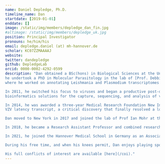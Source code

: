 ```yaml
---
name: Daniel Depledge, Ph.D.
timeline_name: Dan
startdate: [2019-01-01]
enddate: []
image: /static/img/members/depledge_dan_fin.jpg
#altimage: /static/img/members/depledge_uk.jpg
position: Principal Investigator
pronouns: he/him/his
email: depledge.daniel (at) mh-hannover.de
scholar: KC07ZZMAAAAJ
website: 
twitter: dandepledge
github: DepledgeLab
orcid: 0000-0002-4292-0599
description: "Dan obtained a BSc(hons) in Biological Sciences at the University of Exeter in the UK before subsequently obtaining an MSc in Bioinformatics at the same institution. Following a year of travelling and internships in labs in Bermuda and Montana
he undertook a PhD in Molecular Parasitology in the lab of [Prof. Debbie Smith](https://www.york.ac.uk/biology/research/molecular-microbiology/smith/) at the University of York, UK. He next joined the parasite genomics group at the Wellcome Trust Sanger Institute
where he worked on annotating Leishmania and Plasmodium transcriptomes.

In 2011, he switched his focus to viruses and began a productive post-doctoral position in the lab of [Prof. Judy Breuer](https://www.ucl.ac.uk/infection-immunity/professor-judith-breuer) where he specialized in combining novel sequencing methodologies with bespoke 
bioinformatics solutions for the capture, sequencing, and analysis of viral genomes and transcriptomes from clinical samples.

In 2014, he was awarded a three-year Medical Research Foundation New Investigator Award which allowed him to pursue his own research interests. In collaboration with Werner Ouwendijk (Erasmus MC) and Tomohiko Sadaoko (Kobe University), they discovered the 
VZV latency transcript, a critical discovery that finally resolved a long standing mystery.

Dan moved to New York in 2017 and joined the lab of Prof Ian Mohr at the NYU School of Medicine. Here, he collaborated with Ian Mohr and Angus Wilson to pioneer the use of nanopore direct RNA-Sequencing to profile viral transcriptomes and detect RNA modifications. This led to numerous productive collaborations and successful projects.

In 2018, he became a Research Assistant Professor and combined research with teaching sequencing bioinformatics on the NYU Biomedical Data Science program. 

In 2021, he joined the Hannover Medical School in Germany as an Associate W2 Professor of Systems Virology, funded via the German Centre for Infection Research. Here, he has established a diverse research program that works at the interface of molecular virology and computational biology.

During his free time, and when his knees permit, Dan enjoys playing sports and has long standing interests in music, film, and writing.

His full conflicts of interest are available [here](/coi)."
---
```




